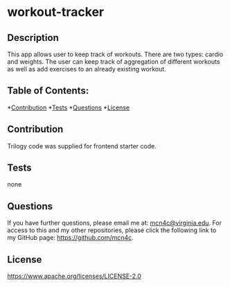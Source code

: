 # workout-tracker

## Description

This app allows user to keep track of workouts.  There are two types: cardio and weights.  The user can keep track of aggregation of different workouts as well as add exercises to an already existing workout.


 ## Table of Contents: 

*[Contribution](#contribution)
*[Tests](#tests) 
*[Questions](#questions)
*[License](#license) 

## Contribution 

Trilogy code was supplied for frontend starter code.  

## Tests 

none


## Questions 

 If you have further questions, please email me at: mcn4c@virginia.edu.
 For access to this and my other repositories, please click the following link to my GitHub page: https://github.com/mcn4c. 

## License
https://www.apache.org/licenses/LICENSE-2.0